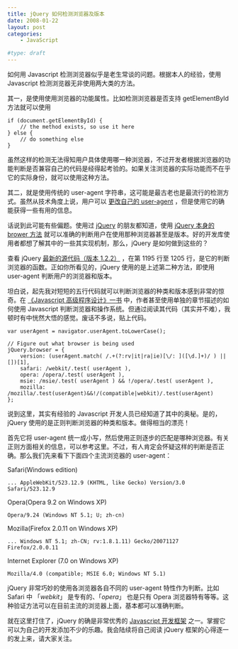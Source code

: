 ```yaml
---
title: jQuery 如何检测浏览器及版本
date: 2008-01-22
layout: post
categories:
    - JavaScript

#type: draft
---
```


如何用 Javascript 检测浏览器似乎是老生常谈的问题。根据本人的经验，使用 Javascript 检测浏览器无非使用两大类的方法。

其一，是使用使用浏览器的功能属性。比如检测浏览器是否支持 getElementById 方法就可以使用

```
if (document.getElementById) {
    // the method exists, so use it here
} else {
    // do something else
}
```

虽然这样的检测无法得知用户具体使用哪一种浏览器，不过开发者根据浏览器的功能判断是否兼容自己的代码是经得起考验的。如果关注浏览器的实际功能而不在乎它的实际身份，就可以使用这种方法。

其二，就是使用传统的 user-agent 字符串，这可能是最古老也是最流行的检测方式。虽然从技术角度上说，用户可以 [更改自己的 user-agent]({{site.urls}}/posts/437/) ，但是使用它的确能获得一些有用的信息。

话说到此可能有些偏题。使用过  [jQuery](http://www.jquery.com)  的朋友都知道，使用  [jQuery 本身的 brower 方法](http://docs.jquery.com/Utilities/jQuery.browser) 就可以准确的判断用户在使用那种浏览器甚至是版本。好的开发库使用者都想了解其中的一些其实现机制，那么，jQuery 是如何做到这些的？

查看 jQuery  [最新的源代码（版本 1.2.2）](http://code.google.com/p/jqueryjs/downloads/detail?name=jquery-1.2.2.js) ，在第 1195 行至 1205 行，是它的判断浏览器的函数。正如你所看见的，jQuery 使用的是上述第二种方法，即使用 user-agent 判断用户的浏览器和版本。

坦白说，起先我对短短的五行代码就可以判断浏览器的种类和版本感到非常的惊奇。在 [《Javascript 高级程序设计》一书]({{site.urls}}/posts/675/) 中，作者甚至使用单独的章节描述的如何使用 Javascript 判断浏览器和操作系统。但通过阅读其代码（其实并不难），我顿时有中恍然大悟的感觉。废话不多说，贴上代码。

```
var userAgent = navigator.userAgent.toLowerCase();

// Figure out what browser is being used
jQuery.browser = {
    version: (userAgent.match( /.+(?:rv|it|ra|ie)[\/: ]([\d.]+)/ ) || [])[1],
    safari: /webkit/.test( userAgent ),
    opera: /opera/.test( userAgent ),
    msie: /msie/.test( userAgent ) && !/opera/.test( userAgent ),
    mozilla: /mozilla/.test(userAgent)&&!/(compatible|webkit)/.test(userAgent)
};
```

说到这里，其实有经验的 Javascript 开发人员已经知道了其中的奥秘。是的，jQuery 使用的是正则判断浏览器的种类和版本。做得相当的漂亮！

首先它将 user-agent 统一成小写，然后使用正则逐步的匹配是哪种浏览器。有关正则方面相关的信息，可以参考这里。不过，有人肯定会怀疑这样的判断是否正确。那么我们先来看下下面四个主流浏览器的 user-agent：

Safari(Windows edition)

    ... AppleWebKit/523.12.9 (KHTML, like Gecko) Version/3.0 Safari/523.12.9

Opera(Opera 9.2 on Windows XP)

    Opera/9.24 (Windows NT 5.1; U; zh-cn)

Mozilla(Firefox 2.0.11 on Windows XP)

    ... Windows NT 5.1; zh-CN; rv:1.8.1.11) Gecko/20071127 Firefox/2.0.0.11

Internet Explorer (7.0 on Windows XP)

    Mozilla/4.0 (compatible; MSIE 6.0; Windows NT 5.1)

jQuery 非常巧妙的使用各浏览器各自不同的 user-agent 特性作为判断。比如 Safari 中 「_webkit_」 是专有的、「_opera_」 也是只有 Opera 浏览器特有等等。这种验证方法可以在目前主流的浏览器上面，基本都可以准确判断。

就在这里打住了，jQuery 的确是非常优秀的  [Javascript 开发框架]({{site.urls}}/posts/417/) 之一。掌握它可以为自己的开发添加不少的乐趣。我会陆续将自己阅读 jQuery 框架的心得逐一的发上来，请大家关注。
